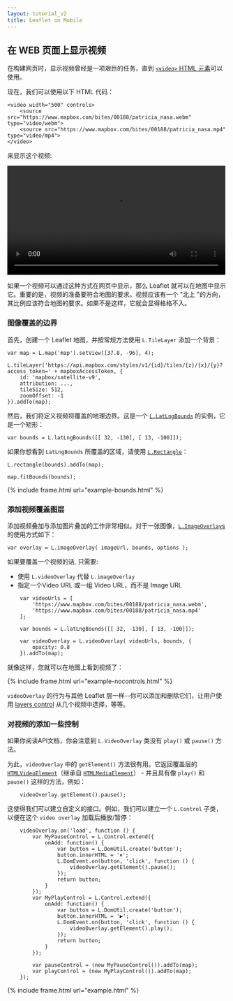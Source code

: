 ```yaml
---
layout: tutorial_v2
title: Leaflet on Mobile
---
```


## 在 WEB 页面上显示视频

在构建网页时，显示视频曾经是一项艰巨的任务，直到 [`<video>` HTML 元素](https://developer.mozilla.org/en-US/docs/Web/HTML/Element/video)可以使用。

现在，我们可以使用以下 HTML 代码：

	<video width="500" controls>
		<source src="https://www.mapbox.com/bites/00188/patricia_nasa.webm" type="video/webm">
		<source src="https://www.mapbox.com/bites/00188/patricia_nasa.mp4" type="video/mp4">
	</video>

来显示这个视频:

<video width="500" controls>
<source src="https://www.mapbox.com/bites/00188/patricia_nasa.webm" type="video/webm">
<source src="https://www.mapbox.com/bites/00188/patricia_nasa.mp4" type="video/mp4">
</video>

如果一个视频可以通过这种方式在网页中显示，那么 Leaflet 就可以在地图中显示它。重要的是，视频的准备要符合地图的要求。视频应该有一个 "北上 "的方向，其比例应该符合地图的要求。如果不是这样，它就会显得格格不入。

### 图像覆盖的边界

首先，创建一个 Leaflet 地图，并按常规方法使用 `L.TileLayer` 添加一个背景：

	var map = L.map('map').setView([37.8, -96], 4);

	L.tileLayer('https://api.mapbox.com/styles/v1/{id}/tiles/{z}/{x}/{y}?access_token=' + mapboxAccessToken, {
		id: 'mapbox/satellite-v9',
		attribution: ...,
		tileSize: 512,
		zoomOffset: -1
	}).addTo(map);

然后，我们将定义视频将覆盖的地理边界。这是一个 [`L.LatLngBounds`](/reference.html#latlngbounds) 的实例，它是一个矩形：

	var bounds = L.latLngBounds([[ 32, -130], [ 13, -100]]);

如果你想看到 `LatLngBounds` 所覆盖的区域，请使用 [`L.Rectangle`](/reference.html#rectangle)：

	L.rectangle(bounds).addTo(map);

	map.fitBounds(bounds);

{% include frame.html url="example-bounds.html" %}


### 添加视频覆盖图层

添加视频叠加与添加图片叠加的工作非常相似。对于一张图像，[`L.ImageOverlay`s](/reference.html#imageoverlay) 的使用方式如下：

	var overlay = L.imageOverlay( imageUrl, bounds, options );

如果要覆盖一个视频的话, 只需要:

* 使用 `L.videoOverlay` 代替 `L.imageOverlay`
* 指定一个Video URL 或一组 Video URL，而不是 Image URL

```
	var videoUrls = [
		'https://www.mapbox.com/bites/00188/patricia_nasa.webm',
		'https://www.mapbox.com/bites/00188/patricia_nasa.mp4'
	];

	var bounds = L.latLngBounds([[ 32, -130], [ 13, -100]]);

	var videoOverlay = L.videoOverlay( videoUrls, bounds, {
		opacity: 0.8
	}).addTo(map);
```

就像这样，您就可以在地图上看到视频了：

{% include frame.html url="example-nocontrols.html" %}


`videoOverlay` 的行为与其他 Leaflet 层一样--你可以添加和删除它们，让用户使用 [layers control](.../layers-control/) 从几个视频中选择，等等。


### 对视频的添加一些控制

如果你阅读API文档，你会注意到 `L.VideoOverlay` 类没有 `play()` 或 `pause()` 方法。

为此，`videoOverlay` 中的 `getElement()` 方法很有用。它返回覆盖层的 [`HTMLVideoElement`](https://developer.mozilla.org/docs/Web/API/HTMLImageElement)（继承自  [`HTMLMediaElement`](https://developer.mozilla.org/docs/Web/API/HTMLMediaElement)） - 并且具有像 `play()`  和 `pause()` 这样的方法，例如：

```
	videoOverlay.getElement().pause();
```

这使得我们可以建立自定义的接口。例如，我们可以建立一个 `L.Control` 子类，以便在这个 `video overlay` 加载后播放/暂停：

```
	videoOverlay.on('load', function () {
		var MyPauseControl = L.Control.extend({
			onAdd: function() {
				var button = L.DomUtil.create('button');
				button.innerHTML = '⏸';
				L.DomEvent.on(button, 'click', function () {
					videoOverlay.getElement().pause();
				});
				return button;
			}
		});
		var MyPlayControl = L.Control.extend({
			onAdd: function() {
				var button = L.DomUtil.create('button');
				button.innerHTML = '▶️';
				L.DomEvent.on(button, 'click', function () {
					videoOverlay.getElement().play();
				});
				return button;
			}
		});

		var pauseControl = (new MyPauseControl()).addTo(map);
		var playControl = (new MyPlayControl()).addTo(map);
	});
```

{% include frame.html url="example.html" %}
